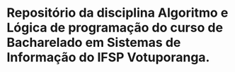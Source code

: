 # Repositório da disciplina Algoritmo e Lógica de programação do curso de Bacharelado em Sistemas de Informação do IFSP Votuporanga.
